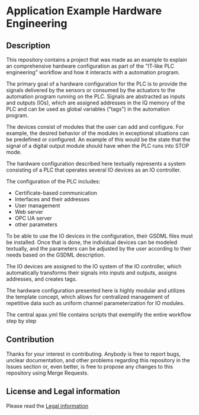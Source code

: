 # Application Example Hardware Engineering

## Description

This repository contains a project that was made as an example to explain an comprehensive hardware configuration as part of the "IT-like PLC engineering" workflow and how it interacts with a automation program.

The primary goal of a hardware configuration for the PLC is to provide the signals delivered by the sensors or consumed by the actuators to the automation program running on the PLC. Signals are abstracted as inputs and outputs (IOs), which are assigned addresses in the IQ memory of the PLC and can be used as global variables ("tags") in the automation program.

The devices consist of modules that the user can add and configure. For example, the desired behavior of the modules in exceptional situations can be predefined or configured. An example of this would be the state that the signal of a digital output module should have when the PLC runs into STOP mode.

The hardware configuration described here textually represents a system consisting of a PLC that operates several IO devices as an IO controller.  

The configuration of the PLC includes:

- Certificate-based communication  
- Interfaces and their addresses  
- User management  
- Web server  
- OPC UA server
- other parameters

To be able to use the IO devices in the configuration, their GSDML files must be installed. Once that is done, the individual devices can be modeled textually, and the parameters can be adjusted by the user according to their needs based on the GSDML description.  

The IO devices are assigned to the IO system of the IO controller, which automatically transforms their signals into inputs and outputs, assigns addresses, and creates tags.

The hardware configuration presented here is highly modular and utilizes the template concept, which allows for centralized management of repetitive data such as uniform channel parameterization for IO modules.

The central apax.yml file contains scripts that exemplify the entire workflow step by step

## Contribution

Thanks for your interest in contributing. Anybody is free to report bugs, unclear documentation, and other problems regarding this repository in the Issues section or, even better, is free to propose any changes to this repository using Merge Requests.

## License and Legal information

Please read the [Legal information](LICENSE.md)
